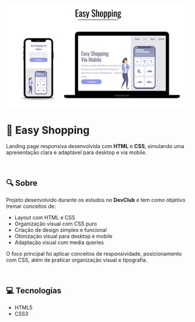 <p align="center">
<img width="800" src="https://raw.githubusercontent.com/adryelsantoss/Primeiro-Projeto-CSS-Responsivo-1/refs/heads/main/assets/Easy%20Shopping.png" alt="mockup-easy-shopping"/>
</p>

<h1>🛒 Easy Shopping</h1>

Landing page responsiva desenvolvida com **HTML** e **CSS**, simulando uma apresentação clara e adaptável para desktop e via mobile.

<br>

<h2>🔍 Sobre</h2>

Projeto desenvolvido durante os estudos no **DevClub** e tem como objetivo treinar conceitos de:
- Layout com HTML e CSS
- Organização visual com CSS puro
- Criação de design simples e funcional
- Otimização visual para desktop e mobile
- Adaptação visual com media queries
  <br>
 <p>O foco principal foi aplicar conceitos de responsividade, posicionamento com CSS, além de praticar organização visual e tipografia.</p>

<br>

<h2>💻 Tecnologias</h2>

- HTML5  
- CSS3
